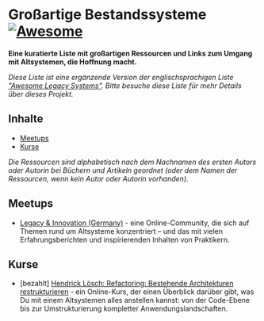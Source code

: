# Großartige Bestandssysteme [![Awesome](https://awesome.re/badge-flat2.svg)](https://awesome.re)

**Eine kuratierte Liste mit großartigen Ressourcen und Links zum Umgang mit Altsystemen, die Hoffnung macht.**

*Diese Liste ist eine ergänzende Version der englischsprachigen Liste ["Awesome Legacy Systems"](readme.md). Bitte besuche diese Liste für mehr Details über dieses Projekt.*

## Inhalte

- [Meetups](#meetups)
- [Kurse](#kurse)

_Die Ressourcen sind alphabetisch nach dem Nachnamen des ersten Autors oder Autorin bei Büchern und Artikeln geordnet (oder dem Namen der Ressourcen, wenn kein Autor oder Autorin vorhanden)._

## Meetups

- [Legacy & Innovation (Germany)](https://www.meetup.com/de-DE/legacy-innovation/) - eine Online-Community, die sich auf Themen rund um Altsysteme konzentriert &ndash; und das mit vielen Erfahrungsberichten und inspirierenden Inhalten von Praktikern.

## Kurse

- [bezahlt] [Hendrick Lösch: Refactoring: Bestehende Architekturen restrukturieren](https://www.linkedin.com/learning/refactoring-bestehende-architekturen-restrukturieren) - ein Online-Kurs, der einen Überblick darüber gibt, was Du mit einem Altsystemen alles anstellen kannst: von der Code-Ebene bis zur Umstrukturierung kompletter Anwendungslandschaften.